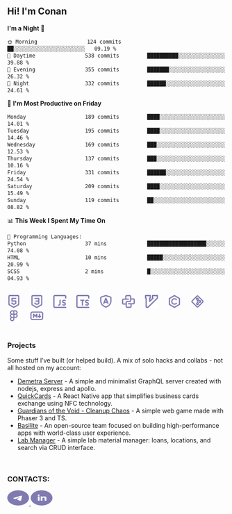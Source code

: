 ## Hi! I'm Conan

<!--START_SECTION:waka-->
**I'm a Night 🦉** 

```text
🌞 Morning                124 commits         ██░░░░░░░░░░░░░░░░░░░░░░░   09.19 % 
🌆 Daytime                538 commits         ██████████░░░░░░░░░░░░░░░   39.88 % 
🌃 Evening                355 commits         ███████░░░░░░░░░░░░░░░░░░   26.32 % 
🌙 Night                  332 commits         ██████░░░░░░░░░░░░░░░░░░░   24.61 % 
```
📅 **I'm Most Productive on Friday** 

```text
Monday                   189 commits         ████░░░░░░░░░░░░░░░░░░░░░   14.01 % 
Tuesday                  195 commits         ████░░░░░░░░░░░░░░░░░░░░░   14.46 % 
Wednesday                169 commits         ███░░░░░░░░░░░░░░░░░░░░░░   12.53 % 
Thursday                 137 commits         ███░░░░░░░░░░░░░░░░░░░░░░   10.16 % 
Friday                   331 commits         ██████░░░░░░░░░░░░░░░░░░░   24.54 % 
Saturday                 209 commits         ████░░░░░░░░░░░░░░░░░░░░░   15.49 % 
Sunday                   119 commits         ██░░░░░░░░░░░░░░░░░░░░░░░   08.82 % 
```


📊 **This Week I Spent My Time On** 

```text
💬 Programming Languages: 
Python                   37 mins             ███████████████████░░░░░░   74.08 % 
HTML                     10 mins             █████░░░░░░░░░░░░░░░░░░░░   20.99 % 
SCSS                     2 mins              █░░░░░░░░░░░░░░░░░░░░░░░░   04.93 % 
```


<!--END_SECTION:waka-->

<br>

<div align="left">
  <img src="icons/skills/html.svg" width="30" alt="html5"/>
  <img width="15"/>
  <img src="icons/skills/css.svg" width="30" alt="css"/>
  <img width="15"/>
  <img src="icons/skills/javascript.svg" width="30" alt="javascript"/>
  <img width="15"/>
  <img src="icons/skills/typescript.svg" width="30" alt="typescript"/>
  <img width="15"/>
  <img src="icons/skills/angular.svg" width="30" alt="angular"/>
  <img width="15"/>
  <img src="icons/skills/python.svg" width="30" alt="python"/>
  <img width="15"/>
  <img src="icons/skills/vim.svg" width="30" alt="vim"/>
  <img width="15"/>
  <img src="icons/skills/c.svg" width="30" alt="c"/>
  <img width="15"/>
  <img src="icons/skills/git.svg" width="30" alt="git"/>
  <img width="15"/>
  <img src="icons/skills/figma.svg" width="30" alt="figma"/>
  <img width="15"/>
  <img src="icons/skills/markdown.svg" width="30" alt="markdown"/>
</div>

<br>

### Projects
Some stuff I’ve built (or helped build). A mix of solo hacks and collabs - not all hosted on my account:
- [Demetra Server](https://github.com/demetra-project/server) -  A simple and minimalist GraphQL server created with nodejs, express and apollo.  
- [QuickCards](https://github.com/Pako3549/QuickCards) - A React Native app that simplifies business cards exchange using NFC technology.  
- [Guardians of the Void - Cleanup Chaos](https://github.com/guardians-of-the-void/cleanup-chaos) - A simple web game made with Phaser 3 and TS.  
- [Basilite](https://github.com/basilite) - An open-source team focused on building high-performance apps with world-class user experience.  
- [Lab Manager](https://github.com/blvckspider/it-lab-manager) - A simple lab material manager: loans, locations, and search via CRUD interface.

<br>

### CONTACTS:
<div align="left">
  <a href="https://t.me/gkkconan">
    <img src="icons/contacts/telegram.svg" width="50" height="35" alt="telegram"/>
  </a>
  <a href="https://www.linkedin.com/in/gkkconan">
    <img src="icons/contacts/linkedin.svg" width="50" height="35" alt="linkedin"/>
  </a>
</div>